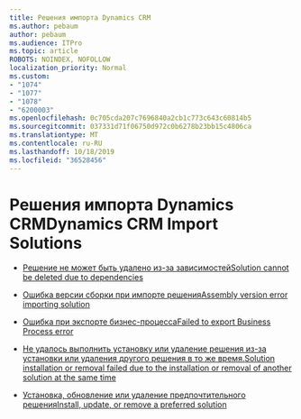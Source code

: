 ```yaml
---
title: Решения импорта Dynamics CRM
ms.author: pebaum
author: pebaum
ms.audience: ITPro
ms.topic: article
ROBOTS: NOINDEX, NOFOLLOW
localization_priority: Normal
ms.custom:
- "1074"
- "1077"
- "1078"
- "6200003"
ms.openlocfilehash: 0c705cda207c7696840a2cb1c773c643c60814b5
ms.sourcegitcommit: 037331d71f06750d972c0b6278b23bb15c4806ca
ms.translationtype: MT
ms.contentlocale: ru-RU
ms.lasthandoff: 10/18/2019
ms.locfileid: "36528456"
---
```

# <a name="dynamics-crm-import-solutions"></a><span data-ttu-id="e1395-102">Решения импорта Dynamics CRM</span><span class="sxs-lookup"><span data-stu-id="e1395-102">Dynamics CRM Import Solutions</span></span>

* [<span data-ttu-id="e1395-103">Решение не может быть удалено из-за зависимостей</span><span class="sxs-lookup"><span data-stu-id="e1395-103">Solution cannot be deleted due to dependencies</span></span>](https://support.microsoft.com/help/4345785/solution-cannot-be-deleted-due-to-dependencies-from-other-components-i)

* [<span data-ttu-id="e1395-104">Ошибка версии сборки при импорте решения</span><span class="sxs-lookup"><span data-stu-id="e1395-104">Assembly version error importing solution</span></span>](https://support.microsoft.com/help/4345239/assembly-version-error-importing-dynamics-365-solution)

* [<span data-ttu-id="e1395-105">Ошибка при экспорте бизнес-процесса</span><span class="sxs-lookup"><span data-stu-id="e1395-105">Failed to export Business Process error</span></span>](https://support.microsoft.com/help/4337537/invalid-export-business-process-entity-missing)

* [<span data-ttu-id="e1395-106">Не удалось выполнить установку или удаление решения из-за установки или удаления другого решения в то же время.</span><span class="sxs-lookup"><span data-stu-id="e1395-106">Solution installation or removal failed due to the installation or removal of another solution at the same time</span></span>](https://support.microsoft.com/help/4343228/the-solution-installation-or-removal-failed-due-to-the-installation-or)

* [<span data-ttu-id="e1395-107">Установка, обновление или удаление предпочтительного решения</span><span class="sxs-lookup"><span data-stu-id="e1395-107">Install, update, or remove a preferred solution</span></span>](https://docs.microsoft.com/dynamics365/customer-engagement/admin/install-remove-preferred-solution)
  